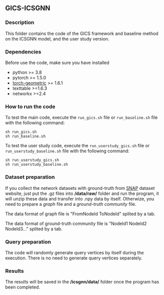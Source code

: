 ## GICS-ICSGNN

### Description

This folder contains the code of the GICS framework and baseline method on the ICSGNN model, and the user study version.

### Dependencies
Before use the code, make sure you have installed
- python >= 3.8
- pytorch >= 1.5.0
- [torch-geometric](https://pytorch-geometric.readthedocs.io/en/latest/notes/installation.html) >= 1.6.1 
- texttable >=1.6.3
- networkx >=2.4

### How to run the code
To test the main code, execute the `run_gics.sh` file or `run_baseline.sh` file with the following command:

```
sh run_gics.sh
sh run_baseline.sh
```

To test the user study code, execute the `run_userstudy_gics.sh` file or `run_userstudy_baseline.sh` file with the following command:

```
sh run_userstudy_gics.sh
sh run_userstudy_baseline.sh
```

### Dataset preparation
If you collect the network datasets with ground-truth from [SNAP](https://snap.stanford.edu/data/index.html#communities) dataset website, just put the .gz files into **/data/raw/** folder and run the program, it will unzip these data and transfer into .npy data by itself. Otherwize, you need to prepare a *graph* file and a *ground-truth community* file. 

The data format of graph file is "FromNodeId	ToNodeId" splited by a tab. 

The data format of ground-truth community file is "NodeId1	NodeId2	NodeId3..." splited by a tab. 

### Query preparation
The code will randomly  generate query vertices by itself during the execution. There is no need to generate query vertices separately. 

### Results
The results will be saved in the **/icsgnn/data/** folder once the program has been completed.